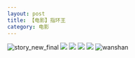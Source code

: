 ```yaml
---
layout: post
title: 【电影】指环王
category: 电影
---
```

![story_new_final](http://rab41f8zg.hd-bkt.clouddn.com/img/story_new_final_0322.png)
![](http://rab41f8zg.hd-bkt.clouddn.com/img/rings-220405-1.png)
![](http://rab41f8zg.hd-bkt.clouddn.com/img/rings-220405-2.png)
![](http://rab41f8zg.hd-bkt.clouddn.com/img/rings-220405-3.png)
![](http://rab41f8zg.hd-bkt.clouddn.com/img/rings-220405-4.png)
![wanshan](http://rab41f8zg.hd-bkt.clouddn.com/img/wanshan.png)